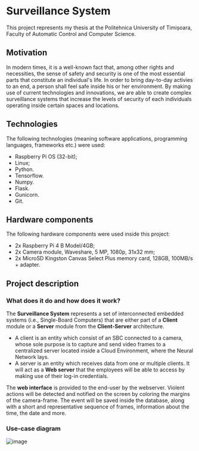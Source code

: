 # Surveillance System
This project represents my thesis at the Politehnica University of Timișoara, Faculty of Automatic Control and Computer Science.

## Motivation
In modern times, it is a well-known fact that, among other rights and necessities, the sense of safety and security is one of the most essential
parts that constitute an individual's life. In order to bring day-to-day activies to an end, a person shall feel safe inside his or her
environment. By making use of current technologies and innovations, we are able to create complex surveillance systems that increase 
the levels of security of each individuals operating inside certain spaces and locations.

## Technologies
The following technologies (meaning software applications, programming languages, frameworks etc.) were used:

- Raspberry Pi OS (32-bit);
- Linux;
- Python.
- Tensorflow.
- Numpy.
- Flask.
- Gunicorn.
- Git.

## Hardware components
The following hardware components were used inside this project:

- 2x Raspberry Pi 4 B Model/4GB;
- 2x Camera module, Waveshare, 5 MP, 1080p, 31x32 mm;
- 2x MicroSD Kingston Canvas Select Plus memory card, 128GB, 100MB/s + adapter.

## Project description

### What does it do and how does it work?
The <b>Surveillance System</b> represents a set of interconnected embedded systems (i.e., Single-Board Computers) that are either part of a <b>Client</b> module or a <b>Server</b> module from the <b>Client-Server</b> architecture. 

- A client is an entity which consist of an SBC connected to a camera, whose sole purpose is to capture and send video frames to a centralized server located inside a Cloud Environment, where the Neural Network lays.
- A server is an entity which receives data from one or multiple clients. It will act as a <b>Web server</b> that the employees will be able to access by making use of their log-in credentials.

The <b>web interface</b> is provided to the end-user by the webserver. Violent actions will be detected and notified on the screen by coloring the margins of the camera-frame. The event will be saved inside the database, along with a short and representative sequence of frames, information about the time, the date and more.

### Use-case diagram
![image](https://user-images.githubusercontent.com/59684906/227010077-ea6d6c4d-cac6-46ce-a122-43c33fcc7553.png)
